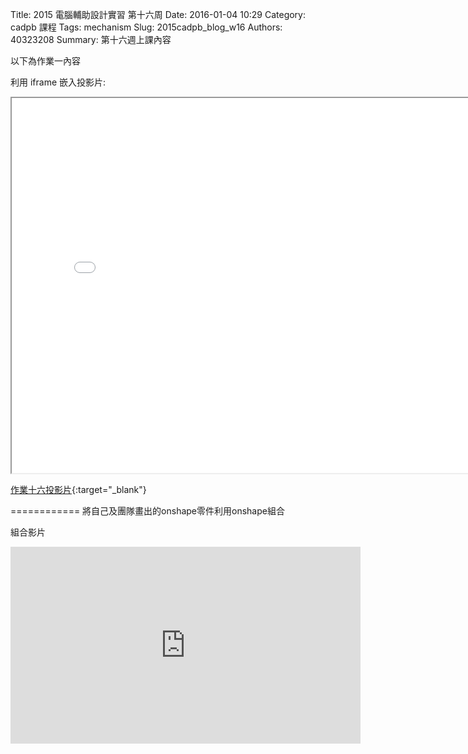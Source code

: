 Title: 2015 電腦輔助設計實習 第十六周
Date: 2016-01-04 10:29
Category: cadpb 課程
Tags: mechanism
Slug: 2015cadpb_blog_w16
Authors: 40323208
Summary: 第十六週上課內容

以下為作業一內容

利用 iframe 嵌入投影片:

<iframe src=" cadp_w16_lecture.html" width="800" height="600"></iframe>

[作業十六投影片]( cadp_w16_lecture.html){:target="_blank"}


============
將自己及團隊畫出的onshape零件利用onshape組合


組合影片
<iframe width="560" height="315" src="https://www.youtube.com/embed/10eSfLlojqU" frameborder="0" allowfullscreen></iframe>

